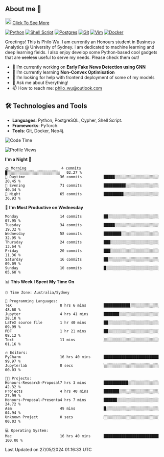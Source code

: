 ## About me 🤗

<a href="#"><img src="https://media.giphy.com/media/hvRJCLFzcasrR4ia7z/giphy.gif" width="20px" height="20px"></a> [Click To See More](https://philowu.notion.site/philowu/Philo-Hao-Wu-8bc7b2a81217493399d7db22df70fbfd)

[![Python](https://img.shields.io/badge/python-3670A0?style=for-the-badge&logo=python&logoColor=ffdd54)](#)
[![Shell Script](https://img.shields.io/badge/shell_script-%23121011.svg?style=for-the-badge&logo=gnu-bash&logoColor=white)](#)
[![Postgres](https://img.shields.io/badge/postgres-%23316192.svg?style=for-the-badge&logo=postgresql&logoColor=white)](#)
[![Git](https://img.shields.io/badge/git-%23F05033.svg?style=for-the-badge&logo=git&logoColor=white)](#)
[![Vim](https://img.shields.io/badge/VIM-%2311AB00.svg?style=for-the-badge&logo=vim&logoColor=white)](#)
[![Docker](https://img.shields.io/badge/docker-%230db7ed.svg?style=for-the-badge&logo=docker&logoColor=white)](#)

Greetings! This is Philo Wu. I am currently an Honours student in Business Analytics \@ University of Sydney. I am dedicated to machine learning and deep learning fields. I also enjoy develop some Python-based cool gadgets that are ~~useless~~ useful to serve my needs. Please check them out!

- 🔭 I’m currently working on **Early Fake News Detection using GNN**
- 🌱 I’m currently learning **Non-Convex Optimisation**
- 🤔 I’m looking for help with frontend deployment of some of my models
- 💬 Ask me about Everything!
- 📫 How to reach me: philo_wu@outlook.com

## 🛠 Technologies and Tools
- **Languages**: Python, PostgreSQL, Cypher, Shell Script.
- **Frameworks**: PyTorch.
- **Tools**: Git, Docker, Neo4j.

<!--START_SECTION:waka-->
![Code Time](http://img.shields.io/badge/Code%20Time-180%20hrs%2025%20mins-blue)

![Profile Views](http://img.shields.io/badge/Profile%20Views-0-blue)

**I'm a Night 🦉** 

```text
🌞 Morning                4 commits           █░░░░░░░░░░░░░░░░░░░░░░░░   02.27 % 
🌆 Daytime                36 commits          █████░░░░░░░░░░░░░░░░░░░░   20.45 % 
🌃 Evening                71 commits          ██████████░░░░░░░░░░░░░░░   40.34 % 
🌙 Night                  65 commits          █████████░░░░░░░░░░░░░░░░   36.93 % 
```
📅 **I'm Most Productive on Wednesday** 

```text
Monday                   14 commits          ██░░░░░░░░░░░░░░░░░░░░░░░   07.95 % 
Tuesday                  34 commits          █████░░░░░░░░░░░░░░░░░░░░   19.32 % 
Wednesday                58 commits          ████████░░░░░░░░░░░░░░░░░   32.95 % 
Thursday                 24 commits          ███░░░░░░░░░░░░░░░░░░░░░░   13.64 % 
Friday                   20 commits          ███░░░░░░░░░░░░░░░░░░░░░░   11.36 % 
Saturday                 16 commits          ██░░░░░░░░░░░░░░░░░░░░░░░   09.09 % 
Sunday                   10 commits          █░░░░░░░░░░░░░░░░░░░░░░░░   05.68 % 
```


📊 **This Week I Spent My Time On** 

```text
🕑︎ Time Zone: Australia/Sydney

💬 Programming Languages: 
TeX                      8 hrs 6 mins        ████████████░░░░░░░░░░░░░   48.60 % 
Jupyter                  4 hrs 41 mins       ███████░░░░░░░░░░░░░░░░░░   28.10 % 
LaTeX source file        1 hr 40 mins        ██░░░░░░░░░░░░░░░░░░░░░░░   09.99 % 
PDF                      1 hr 21 mins        ██░░░░░░░░░░░░░░░░░░░░░░░   08.12 % 
Text                     11 mins             ░░░░░░░░░░░░░░░░░░░░░░░░░   01.16 % 

🔥 Editors: 
PyCharm                  16 hrs 40 mins      █████████████████████████   99.97 % 
Jupyterlab               0 secs              ░░░░░░░░░░░░░░░░░░░░░░░░░   00.03 % 

🐱‍💻 Projects: 
Honours-Research-Proposal7 hrs 3 mins        ███████████░░░░░░░░░░░░░░   42.32 % 
Projects                 4 hrs 40 mins       ███████░░░░░░░░░░░░░░░░░░   27.99 % 
Honours-Proposal-Presenta4 hrs 7 mins        ██████░░░░░░░░░░░░░░░░░░░   24.72 % 
Asm                      49 mins             █░░░░░░░░░░░░░░░░░░░░░░░░   04.94 % 
Unknown Project          0 secs              ░░░░░░░░░░░░░░░░░░░░░░░░░   00.03 % 

💻 Operating System: 
Mac                      16 hrs 40 mins      █████████████████████████   100.00 % 
```


 Last Updated on 27/05/2024 01:16:33 UTC
<!--END_SECTION:waka-->
